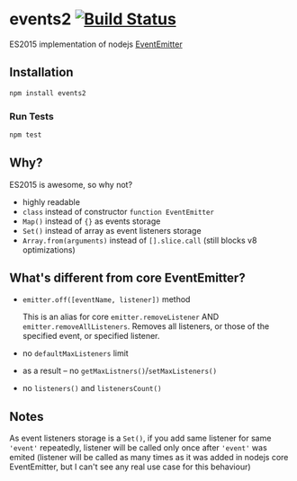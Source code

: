# events2 [![Build Status](https://travis-ci.org/R1ZZU/events2.svg?branch=master)](https://travis-ci.org/R1ZZU/events2)

ES2015 implementation of nodejs [EventEmitter](https://nodejs.org/dist/latest-v4.x/docs/api/events.html)

## Installation

```sh
npm install events2
```

### Run Tests
```sh
npm test
```

## Why?

ES2015 is awesome, so why not?

 * highly readable
 * `class` instead of constructor `function EventEmitter`
 * `Map()` instead of `{}` as events storage
 * `Set()` instead of array as event listeners storage
 * `Array.from(arguments)` instead of `[].slice.call` (still blocks v8 optimizations)

## What's different from core EventEmitter?

 * `emitter.off([eventName, listener])` method

   This is an alias for core `emitter.removeListener` AND `emitter.removeAllListeners`. Removes all listeners, or those of the specified event, or specified listener.
 * no `defaultMaxListeners` limit
 * as a result – no `getMaxListners()`/`setMaxListeners()`
 * no `listeners()` and `listenersCount()`


## Notes

As event listeners storage is a `Set()`, if you add same listener for same `'event'` repeatedly, listener will be called only once after `'event'` was emited (listener will be called as many times as it was added in nodejs core EventEmitter, but I can't see any real use case for this behaviour)
